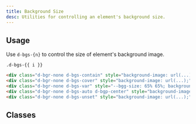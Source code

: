 ```yaml
---
title: Background Size
desc: Utilities for controlling an element's background size.
---
```


## Usage

Use `d-bgs-{n}` to control the size of element's background image.

<code-well-header class="d-fl-col4 d-fw-wrap d-flg12 d-p12 d-bgc-orange-100 d-bgo50" custom>
  <div class="d-d-flex d-fd-column d-ai-center d-stack4" v-for="i in sizes">
      <div
        class="d-fl-center d-w128 d-h128 d-bgc-orange-300 d-bar8 d-bc-purple-200 d-of-hidden d-bgr-none"
        style="background-image: url('https://4.bp.blogspot.com/-EVbXg5iW6qY/ULcKZEC-bnI/AAAAAAAACCI/kZDtjeKwQlo/s1600/puffin1.jpg');"
        :style="i === 'var' ? '--bgg-size: 65% 65%;' : ''"
        :class="[{'d-bgp-center': i === 'auto'}, `d-bgs-${i}`]"
      >
      </div>
      <code>.d-bgs-{{ i }}</code>
  </div>
</code-well-header>

```html
<div class="d-bgr-none d-bgs-contain" style="background-image: url(...);">...</div>
<div class="d-bgr-none d-bgs-cover" style="background-image: url(...);">...</div>
<div class="d-bgr-none d-bgs-var" style="--bgg-size: 65% 65%; background-image: url(...);">...</div>
<div class="d-bgr-none d-bgs-auto d-bgp-center" style="background-image: url(...);">...</div>
<div class="d-bgr-none d-bgs-unset" style="background-image: url(...);">...</div>
```

<script setup>
  const sizes = ['contain', 'cover', 'var', 'auto', 'unset'];
</script>

## Classes

<utility-class-table>
  <template #content>
    <tbody>
      <tr v-for="i in sizes">
        <th scope="row" class="d-ff-mono d-fc-purple d-fw-normal d-fs-100">.d-bgp-{{ i }}</th>
        <td class="d-ff-mono d-fc-orange d-fs-100">
          background-size:
            <span v-if="i === 'var'"> var(--bgg-size, 100% 100%); </span>
            <span v-else >{{ i }} !important; </span>
        </td>
      </tr>
    </tbody>
  </template>
</utility-class-table>
